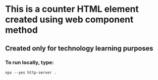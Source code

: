 # This is a counter HTML element created using web component method
## Created only for technology learning purposes
### To run locally, type:
``npx --yes http-server .``

